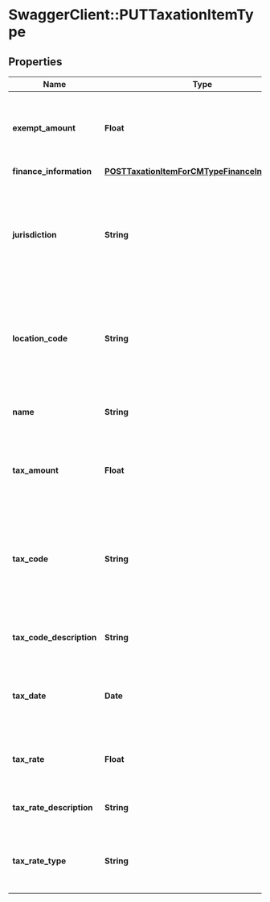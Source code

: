 # SwaggerClient::PUTTaxationItemType

## Properties
Name | Type | Description | Notes
------------ | ------------- | ------------- | -------------
**exempt_amount** | **Float** | The amount of taxes or VAT for which the customer has an exemption.  | [optional] 
**finance_information** | [**POSTTaxationItemForCMTypeFinanceInformation**](POSTTaxationItemForCMTypeFinanceInformation.md) |  | [optional] 
**jurisdiction** | **String** | The jurisdiction that applies the tax or VAT. This value is typically a state, province, county, or city.  | 
**location_code** | **String** | The identifier for the location based on the value of the &#x60;taxCode&#x60; field.   | [optional] 
**name** | **String** | The name of the taxation item to be updated.  | 
**tax_amount** | **Float** | The amount of the tax applied to the credit or debit memo.  | 
**tax_code** | **String** | The tax code identifies which tax rules and tax rates to apply to a specific credit or debit memo.  | [optional] 
**tax_code_description** | **String** | The description of the tax code.  | [optional] 
**tax_date** | **Date** | The date when the tax is applied to the credit or debit memo.  | [optional] 
**tax_rate** | **Float** | The tax rate applied to the credit or debit memo.  | 
**tax_rate_description** | **String** | The description of the tax rate.   | [optional] 
**tax_rate_type** | **String** | The type of the tax rate applied to the credit or debit memo.  | 


